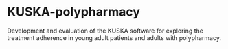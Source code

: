 # KUSKA-polypharmacy
Development and evaluation of the KUSKA software for exploring the treatment adherence in young adult patients and adults with polypharmacy.
